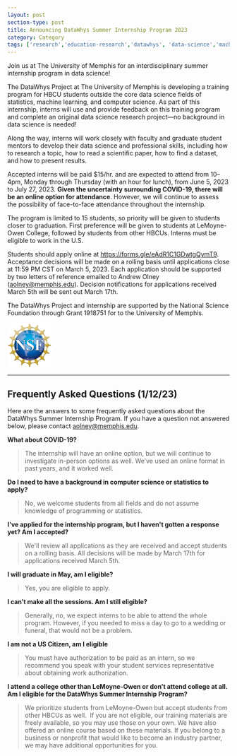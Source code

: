 ```yaml
---
layout: post
section-type: post
title: Announcing DataWhys Summer Internship Program 2023
category: Category
tags: ['research','education-research','datawhys', 'data-science','machine-learning','programming','statistics','service','outreach']
---
```

Join us at The University of Memphis for an interdisciplinary summer internship program in data science! 

The DataWhys Project at The University of Memphis is developing a training program for HBCU students outside the core data science fields of statistics, machine learning, and computer science. As part of this internship, interns will use and provide feedback on this training program and complete an original data science research project—no background in data science is needed! 

Along the way, interns will work closely with faculty and graduate student mentors to develop their data science and professional skills, including how to research a topic, how to read a scientific paper, how to find a dataset, and how to present results.  

Accepted interns will be paid $15/hr. and are expected to attend from 10–4pm, Monday through Thursday (with an hour for lunch), from June 5, 2023 to July 27, 2023. **Given the uncertainty surrounding COVID-19, there will be an online option for attendance**. However, we will continue to assess the possibility of face-to-face attendance throughout the internship. 

The program is limited to 15 students, so priority will be given to students closer to graduation. First preference will be given to students at LeMoyne-Owen College, followed by students from other HBCUs. Interns must be eligible to work in the U.S.  

Students should apply online at https://forms.gle/eAdR1C1GDwtgQymT9. Acceptance decisions will be made on a rolling basis until applications close at 11:59 PM CST on March 5, 2023. Each application should be supported by two letters of reference emailed to Andrew Olney (aolney@memphis.edu). Decision notifications for applications received March 5th will be sent out March 17th. 

The DataWhys Project and internship are supported by the National
Science Foundation through Grant 1918751 for to the University of
Memphis.

[![NSF award information](/img/nsf-logo.png "NSF award information")](https://nsf.gov/awardsearch/showAward?AWD_ID=1918751&HistoricalAwards=false)

-----------------------------------------------------

## Frequently Asked Questions (1/12/23) 

Here are the answers to some frequently asked questions about the DataWhys Summer Internship Program. If you have a question not answered below, please contact aolney@memphis.edu. 

**What about COVID-19?**

> The internship will have an online option, but we will continue to investigate in-person options as well. We’ve used an online format in past years, and it worked well. 

**Do I need to have a background in computer science or statistics to apply?** 

> No, we welcome students from all fields and do not assume knowledge of programming or statistics. 

**I've applied for the internship program, but I haven't gotten a response yet? Am I accepted?**

> We'll review all applications as they are received and accept students on a rolling basis.  All decisions will be made by March 17th for applications received March 5th.  

**I will graduate in May, am I eligible?**

> Yes, you are eligible to apply. 

**I can’t make all the sessions. Am I still eligible?**

> Generally, no, we expect interns to be able to attend the whole program. However, if you needed to miss a day to go to a wedding or funeral, that would not be a problem. 

**I am not a US Citizen, am I eligible**

> You must have authorization to be paid as an intern, so we recommend you speak with your student services representative about obtaining work authorization. 

**I attend a college other than LeMoyne-Owen or don’t attend college at all. Am I eligible for the DataWhys Summer Internship Program?**

> We prioritize students from LeMoyne-Owen but accept students from other HBCUs as well.  If you are not eligible, our training materials are freely available, so you may use those on your own. We have also offered an online course based on these materials. If you belong to a business or nonprofit that would like to become an industry partner, we may have additional opportunities for you. 